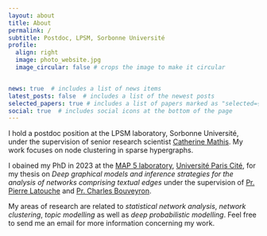 ```yaml
---
layout: about
title: About
permalink: /
subtitle: Postdoc, LPSM, Sorbonne Université
profile:
  align: right
  image: photo_website.jpg
  image_circular: false # crops the image to make it circular


news: true  # includes a list of news items
latest_posts: false  # includes a list of the newest posts
selected_papers: true # includes a list of papers marked as "selected={true}"
social: true  # includes social icons at the bottom of the page
---
```

I hold a postdoc position at the LPSM laboratory, Sorbonne Université, 
under the supervision of senior research scientist [Catherine Mathis](http://cmatias.perso.math.cnrs.fr/).
My work focuses on node clustering in sparse hypergraphs.

I obained my PhD in 2023 at the [MAP 5 laboratory](https://map5.mi.parisdescartes.fr), 
 [Université Paris Cité](https://u-paris.fr/), for my thesis on _Deep graphical models and inference strategies for the analysis of networks comprising textual edges_
under the supervision of [Pr. Pierre Latouche](https://lmbp.uca.fr/~latouche/)
and [Pr. Charles Bouveyron](https://math.univ-cotedazur.fr/~cbouveyr/). 

My areas of research are related to *statistical network analysis*, *network clustering*,
*topic modelling* as well as *deep probabilistic modelling*. Feel free to send me an email for more information concerning my work.
